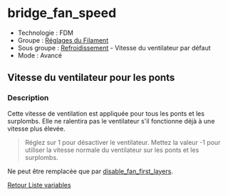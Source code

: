 # bridge_fan_speed

* Technologie : FDM
* Groupe : [Réglages du Filament](../filament_settings/filament_settings.md)
* Sous groupe : [Refroidissement](../filament_settings/filament_settings.md#refroidissement) - Vitesse du ventilateur par défaut
* Mode : Avancé

## Vitesse du ventilateur pour les ponts

### Description

Cette vitesse de ventilation est appliquée pour tous les ponts et les surplombs.
Elle ne ralentira pas le ventilateur s'il fonctionne déjà à une vitesse plus élevée.

> Réglez sur 1 pour désactiver le ventilateur.
> Mettez la valeur -1 pour utiliser la vitesse normale du ventilateur sur les ponts et les surplombs.

Ne peut être remplacée que par [disable_fan_first_layers](disable_fan_first_layers.md).


[Retour Liste variables](variable_list.md)